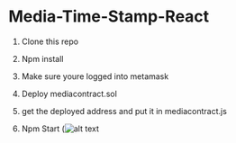 # Media-Time-Stamp-React


1. Clone this repo

2. Npm install 

3. Make sure youre logged into metamask

4. Deploy mediacontract.sol

5. get the deployed address and put it in mediacontract.js

4. Npm Start 
(![alt text](https://raw.githubusercontent.com/mathaip/Media-Time-Stamp-React/master/public/project-plan.png)

